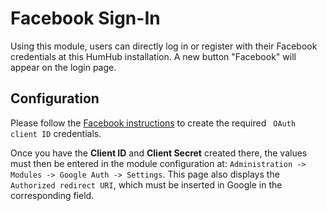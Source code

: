 # Facebook Sign-In

Using this module, users can directly log in or register with their Facebook credentials at this HumHub installation. 
A new button "Facebook" will appear on the login page.

## Configuration

Please follow the [Facebook instructions](https://developers.google.com/identity/protocols/OpenIDConnect#registeringyourapp) to create the required ` OAuth client ID` credentials.

Once you have the **Client ID** and **Client Secret** created there, the values must then be entered in the module configuration at: `Administration -> Modules -> Google Auth -> Settings`. 
This page also displays the `Authorized redirect URI`, which must be inserted in Google in the corresponding field.





